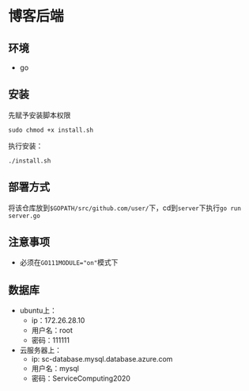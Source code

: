 # 博客后端

## 环境
- go

## 安装

先赋予安装脚本权限

```
sudo chmod +x install.sh
```

执行安装：

```
./install.sh
```

## 部署方式

将该仓库放到`$GOPATH/src/github.com/user/`下，cd到`server`下执行`go run server.go`

## 注意事项

* 必须在`GO111MODULE="on"`模式下

## 数据库

* ubuntu上：
  * ip：172.26.28.10
  * 用户名：root
  * 密码：111111
* 云服务器上：
  * ip: sc-database.mysql.database.azure.com
  * 用户名：mysql
  * 密码：ServiceComputing2020

